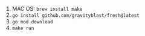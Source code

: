 1. MAC OS: ```brew install make```
2. ```go install github.com/gravityblast/fresh@latest```
3. ```go mod download```
4. ```make run```
